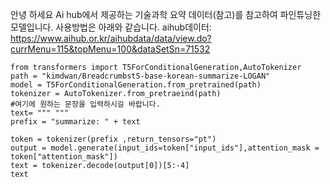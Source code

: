 안녕 하세요 Ai hub에서 제공하는 기술과학 요약 데이터(참고)를 참고하여 파인튜닝한 모델입니다. 
사용방법은 아래와 같습니다. 
aihub데이터: https://www.aihub.or.kr/aihubdata/data/view.do?currMenu=115&topMenu=100&dataSetSn=71532


```
from transformers import T5ForConditionalGeneration,AutoTokenizer
path = "kimdwan/Breadcrumbst5-base-korean-summarize-LOGAN"
model = T5ForConditionalGeneration.from_pretrained(path)
tokenizer = AutoTokenizer.from_pretraeind(path)
#여기에 원하는 문장을 입력하시길 바랍니다. 
text= """ """
prefix = "summarize: " + text

token = tokenizer(prefix ,return_tensors="pt")
output = model.generate(input_ids=token["input_ids"],attention_mask = token["attention_mask"])
text = tokenizer.decode(output[0])[5:-4]
text
```

